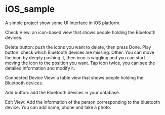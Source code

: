 iOS_sample
==========
A simple project show some UI Interface in iOS platform.

Check View:
an icon-based view that shows people holding the Bluetooth devices.
  
Delete button: push the icons you want to delete, then press Done.
Play button: check which Bluetooth devices are missing.
Other: You can move the icon by deeply pushing it, then icon is wiggling and you can start moving the icon to the position you want.
		Tap icon twice, you can see the detailed information and modify it.



Connected Device View:
a table view that shows people holding the Bluetooth devices.
	
Add button: add the Bluetooth devices in your database.



Edit View:
Add the information of the person corresponding to the bluetooth device. You can add name, phone and take a photo.

